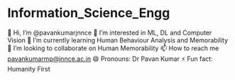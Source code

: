 # Information_Science_Engg
👋 Hi, I’m @pavankumarjnnce
👀 I’m interested in ML, DL and Computer Vision
🌱 I’m currently learning Human Behaviour Analysis and Memorability
💞️ I’m looking to collaborate on Human Memorability
📫 How to reach me pavankumarmp@jnnce.ac.in
😄 Pronouns: Dr Pavan Kumar
⚡ Fun fact: Humanity First
